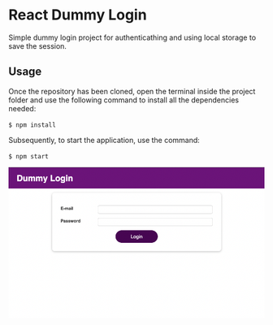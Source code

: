 # React Dummy Login
Simple dummy login project for authenticathing and using local storage to save the session.

## Usage
Once the repository has been cloned, open the terminal inside the project folder and use the following command to install all the dependencies needed:

`$ npm install`

Subsequently, to start the application, use the command:

`$ npm start`

<img src="screenshots/react-dummy-login.png">
